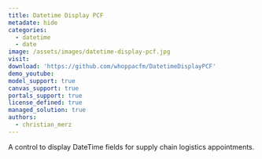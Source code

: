 ```yaml
---
title: Datetime Display PCF
metadate: hide
categories:
  - datetime
  - date
image: /assets/images/datetime-display-pcf.jpg
visit: 
download: 'https://github.com/whoppacfm/DatetimeDisplayPCF'
demo_youtube: 
model_support: true
canvas_support: true
portals_support: true
license_defined: true
managed_solution: true
authors:
  - christian_merz
---
```

A control to display DateTime fields for supply chain logistics appointments.
